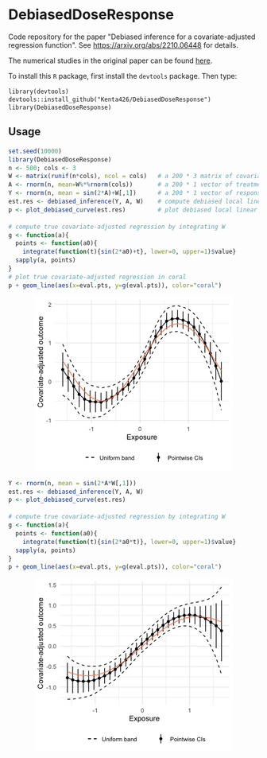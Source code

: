 # DebiasedDoseResponse

Code repository for the paper "Debiased inference for a covariate-adjusted regression function". See <https://arxiv.org/abs/2210.06448> for details.

The numerical studies in the original paper can be found [here](https://github.com/Kenta426/sim-debiased-inference).

To install this `R` package, first install the `devtools` package. Then type:

    library(devtools)
    devtools::install_github("Kenta426/DebiasedDoseResponse")
    library(DebiasedDoseResponse)

## Usage

```r
set.seed(10000)
library(DebiasedDoseResponse)
n <- 500; cols <- 3
W <- matrix(runif(n*cols), ncol = cols)   # a 200 * 3 matrix of covariates
A <- rnorm(n, mean=W%*%rnorm(cols))       # a 200 * 1 vector of treatment variable
Y <- rnorm(n, mean = sin(2*A)+W[,1])      # a 200 * 1 vector of response variable
est.res <- debiased_inference(Y, A, W)    # compute debiased local linear 
p <- plot_debiased_curve(est.res)         # plot debiased local linear 

# compute true covariate-adjusted regression by integrating W
g <- function(a){
  points <- function(a0){
    integrate(function(t){sin(2*a0)+t}, lower=0, upper=1)$value}
  sapply(a, points)
}
# plot true covariate-adjusted regression in coral
p + geom_line(aes(x=eval.pts, y=g(eval.pts)), color="coral")
```

<p align="center">
  <img src="https://github.com/Kenta426/DebiasedDoseResponse/blob/main/figs/demo1.png" />
</p>


```r
Y <- rnorm(n, mean = sin(2*A*W[,1])) 
est.res <- debiased_inference(Y, A, W)
p <- plot_debiased_curve(est.res)

# compute true covariate-adjusted regression by integrating W
g <- function(a){
  points <- function(a0){
    integrate(function(t){sin(2*a0*t)}, lower=0, upper=1)$value}
  sapply(a, points)
}
p + geom_line(aes(x=eval.pts, y=g(eval.pts)), color="coral")
```
<p align="center">
  <img src="https://github.com/Kenta426/DebiasedDoseResponse/blob/main/figs/demo2.png" />
</p>
